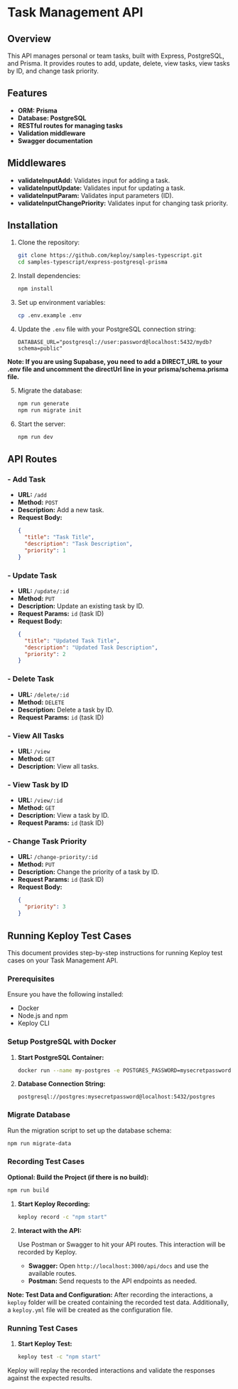# Task Management API

## Overview

This API manages personal or team tasks, built with Express, PostgreSQL, and Prisma. It provides routes to add, update, delete, view tasks, view tasks by ID, and change task priority.

## Features

- **ORM: Prisma**
- **Database: PostgreSQL**
- **RESTful routes for managing tasks**
- **Validation middleware**
- **Swagger documentation**

## Middlewares

- **validateInputAdd:** Validates input for adding a task.
- **validateInputUpdate:** Validates input for updating a task.
- **validateInputParam:** Validates input parameters (ID).
- **validateInputChangePriority:** Validates input for changing task priority.

## Installation

1. Clone the repository:
    ```bash
    git clone https://github.com/keploy/samples-typescript.git
    cd samples-typescript/express-postgresql-prisma
    ```

2. Install dependencies:
    ```bash
    npm install
    ```

3. Set up environment variables:
    ```bash
    cp .env.example .env
    ```

4. Update the `.env` file with your PostgreSQL connection string:
    ```env
    DATABASE_URL="postgresql://user:password@localhost:5432/mydb?schema=public"
    ```

**Note: If you are using Supabase, you need to add a DIRECT_URL to your .env file and uncomment the directUrl line in your prisma/schema.prisma file.** 

5. Migrate the database:
    ```bash
    npm run generate
    npm run migrate init
    ```

6. Start the server:
    ```bash
    npm run dev
    ```

## API Routes

### - Add Task

- **URL:** `/add`
- **Method:** `POST`
- **Description:** Add a new task.
- **Request Body:**
    ```json
    {
      "title": "Task Title",
      "description": "Task Description",
      "priority": 1
    }
    ```

### - Update Task

- **URL:** `/update/:id`
- **Method:** `PUT`
- **Description:** Update an existing task by ID.
- **Request Params:** `id` (task ID)
- **Request Body:**
    ```json
    {
      "title": "Updated Task Title",
      "description": "Updated Task Description",
      "priority": 2
    }
    ```

### - Delete Task

- **URL:** `/delete/:id`
- **Method:** `DELETE`
- **Description:** Delete a task by ID.
- **Request Params:** `id` (task ID)


### - View All Tasks

- **URL:** `/view`
- **Method:** `GET`
- **Description:** View all tasks.


### - View Task by ID

- **URL:** `/view/:id`
- **Method:** `GET`
- **Description:** View a task by ID.
- **Request Params:** `id` (task ID)


### - Change Task Priority

- **URL:** `/change-priority/:id`
- **Method:** `PUT`
- **Description:** Change the priority of a task by ID.
- **Request Params:** `id` (task ID)
- **Request Body:**
    ```json
    {
      "priority": 3
    }
    ```

## Running Keploy Test Cases

This document provides step-by-step instructions for running Keploy test cases on your Task Management API.

### Prerequisites

Ensure you have the following installed:

- Docker
- Node.js and npm
- Keploy CLI

### Setup PostgreSQL with Docker

1. **Start PostgreSQL Container:**
    ```bash
    docker run --name my-postgres -e POSTGRES_PASSWORD=mysecretpassword -p 5432:5432 -d postgres
    ```

2. **Database Connection String:**
    ```text
    postgresql://postgres:mysecretpassword@localhost:5432/postgres
    ```

### Migrate Database

Run the migration script to set up the database schema:

```bash
npm run migrate-data
```

### Recording Test Cases

**Optional: Build the Project (if there is no build):**
```bash
npm run build
```

1. **Start Keploy Recording:**
    ```bash
    keploy record -c "npm start"
    ```

2. **Interact with the API:**

   Use Postman or Swagger to hit your API routes. This interaction will be recorded by Keploy.

   - **Swagger:** Open `http://localhost:3000/api/docs` and use the available routes.
   - **Postman:** Send requests to the API endpoints as needed.

**Note: Test Data and Configuration:**
After recording the interactions, a `keploy` folder will be created containing the recorded test data. Additionally, a `keploy.yml` file will be created as the configuration file.

### Running Test Cases

1. **Start Keploy Test:**
    ```bash
    keploy test -c "npm start"
    ```

Keploy will replay the recorded interactions and validate the responses against the expected results.
